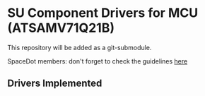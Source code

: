 # SU Component Drivers for MCU (ATSAMV71Q21B)

This repository will be added as a git-submodule.

SpaceDot members: don't forget to check the guidelines [here](https://mm.spacedot.gr/acubesat/pl/i9qt3t7cyirbxysramwzybk1se)

## Drivers Implemented
